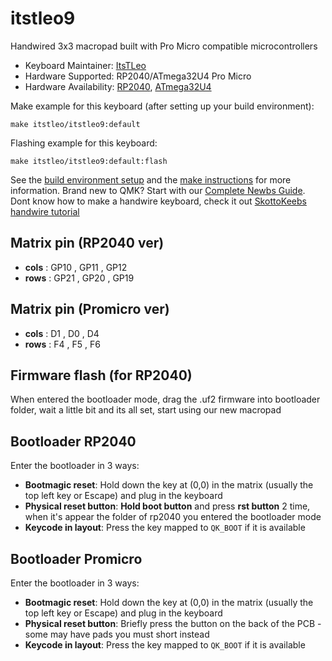 # itstleo9

Handwired 3x3 macropad built with Pro Micro compatible microcontrollers

* Keyboard Maintainer: [ItsTLeo](https://github.com/ItsTLeo)
* Hardware Supported: RP2040/ATmega32U4 Pro Micro
* Hardware Availability: [RP2040](https://aliexpress.com/item/1005005616524430.html), [ATmega32U4](https://aliexpress.com/item/32888212119.html)

Make example for this keyboard (after setting up your build environment):

    make itstleo/itstleo9:default

Flashing example for this keyboard:

    make itstleo/itstleo9:default:flash

See the [build environment setup](https://docs.qmk.fm/#/getting_started_build_tools) and the [make instructions](https://docs.qmk.fm/#/getting_started_make_guide) for more information. Brand new to QMK? Start with our [Complete Newbs Guide](https://docs.qmk.fm/#/newbs). Dont know how to make a handwire keyboard, check it out [SkottoKeebs handwire tutorial](https://www.youtube.com/watch?v=hjml-K-pV4E&pp=ygUTaGFuZHdpcmUgYSBtYWNyb3BhZA%3D%3D)

## Matrix pin (RP2040 ver)

*    **cols** :     GP10  ,  GP11   ,  GP12
*    **rows** :     GP21  ,  GP20   ,  GP19

## Matrix pin (Promicro ver)

*    **cols** :     D1  ,  D0   ,  D4
*    **rows** :     F4  ,  F5   ,  F6

## Firmware flash (for RP2040)

When entered the bootloader mode, drag the .uf2 firmware into bootloader folder, wait a little bit and its all set, start using our new macropad

## Bootloader RP2040

Enter the bootloader in 3 ways:

* **Bootmagic reset**: Hold down the key at (0,0) in the matrix (usually the top left key or Escape) and plug in the keyboard
* **Physical reset button**: **Hold boot button** and press **rst button** 2 time, when it's appear the folder of rp2040 you entered the bootloader mode
* **Keycode in layout**: Press the key mapped to `QK_BOOT` if it is available

## Bootloader Promicro

Enter the bootloader in 3 ways:

* **Bootmagic reset**: Hold down the key at (0,0) in the matrix (usually the top left key or Escape) and plug in the keyboard
* **Physical reset button**: Briefly press the button on the back of the PCB - some may have pads you must short instead
* **Keycode in layout**: Press the key mapped to `QK_BOOT` if it is available